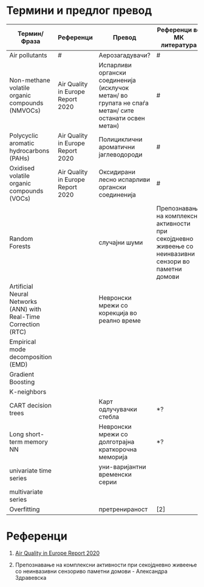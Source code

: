 # Термини и предлог превод

Термин/Фраза | Референци | Превод | Референци во МК литература |
------------------------------------------------| ------------------- | ---------------------------------------------- | ---------------|
Air pollutants | # | Аерозагадувачи?| # |
Non-methane volatile organic compounds (NMVOCs) | Air Quality in Europe Report 2020 | Испарливи органски соединенија (исклучок метан/ во групата не спаѓа метан/ сите останати освен метан)   | # |
Polycyclic aromatic hydrocarbons (PAHs)  | Air Quality in Europe Report 2020  | Полициклични ароматични јаглеводороди    | # |
Оxidised volatile organic compounds (VOCs) | Air Quality in Europe Report 2020 | Оксидирани лесно испарливи органски соединенија | # |
Random Forests | | случајни шуми |  Препознавање на комплексни активности при секоjдневно живеење со неинвазивни сензори во паметни домови | 
 Artificial Neural Networks (ANN) with Real-Time Correction (RTC) | | Невронски мрежи со корекција во реално време | |
Empirical mode decomposition (EMD) | | | |
Gradient Boosting | | | |
K-neighbors | | | |
CART decision trees | | Карт одлучувачки стебла | *? | 
Long short-term memory NN | | Невронски мрежи со долготрајна краткорочна меморија | *? | 
univariate time series | | уни-варијантни временски серии | |
multivariate series | | | | 
Overfitting | | претренираност| [2]| 



# Референци

1. [Air Quality in Europe Report 2020](https://www.eea.europa.eu//publications/air-quality-in-europe-2020-report)

2. Препознавање на комплексни активности при секоjдневно живеење со неинвазивни сензориво паметни домови - Александра Здравевска
